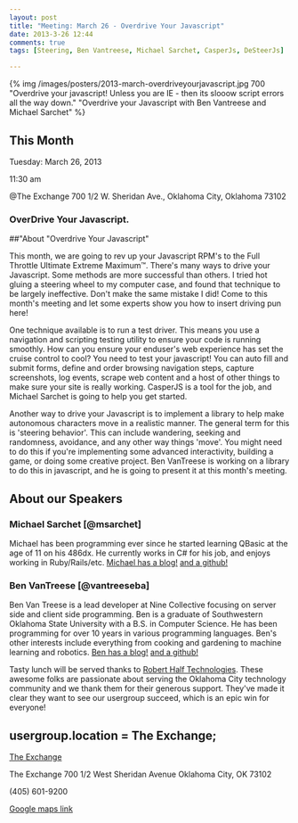 ```yaml
---
layout: post
title: "Meeting: March 26 - Overdrive Your Javascript"
date: 2013-3-26 12:44
comments: true
tags: [Steering, Ben Vantreese, Michael Sarchet, CasperJs, DeSteerJs]

---
```


{% img  /images/posters/2013-march-overdriveyourjavascript.jpg  700 "Overdrive your javascript! Unless you are IE - then its slooow script errors all the way down." "Overdrive your Javascript with Ben Vantreese and Michael Sarchet" %}


## This Month

Tuesday: March 26, 2013 

11:30 am

@The Exchange
700 1/2 W. Sheridan Ave.,
Oklahoma City, Oklahoma
73102

### OverDrive Your Javascript.


##"About "Overdrive Your Javascript" 

This month, we are going to rev up your Javascript RPM's to the Full Throttle Ultimate Extreme Maximum&trade;. There's many ways to drive your Javascript. Some methods are more successful than others. I tried hot gluing a steering wheel to my computer case, and found that technique to be largely ineffective. Don't make the same mistake I did! Come to this month's meeting and let some experts show you how to insert driving pun here!

One technique available is to run a test driver. This means you use a navigation  and scripting testing utility to ensure your code is running smoothly. How can you ensure your enduser's web experience has set the cruise control to cool? You need to test your javascript! You can auto fill and submit forms, define and order browsing navigation steps, capture screenshots, log events, scrape web content and a host of other things to make sure your site is really working. CasperJS is a tool for the job, and Michael Sarchet is going to help you get started.

Another way to drive your Javascript is to implement a library to help make autonomous characters move in a realistic manner. The general term for this is 'steering behavior'. This can include wandering, seeking and randomness, avoidance, and any other way things 'move'. You might need to do this if you're implementing some advanced interactivity, building a game, or doing some creative project. Ben VanTreese is working on a library to do this in javascript, and he is going to present it at this month's meeting.

<!-- more -->

## About our Speakers

### Michael Sarchet [@msarchet]

Michael has been programming ever since he started learning QBasic at the age of 11 on his 486dx. He currently works in C# for his job, and enjoys working in Ruby/Rails/etc.
[Michael has a blog!](http://michaelsarchet.com/)
[and a github!](https://github.com/msarchet)

### Ben VanTreese [@vantreeseba]

Ben Van Treese is a lead developer at Nine Collective focusing on server side and client side programming. Ben is a graduate of Southwestern Oklahoma State University with a B.S. in Computer Science. He has been programming for over 10 years in various programming languages. Ben's other interests include everything from cooking and gardening to machine learning and robotics.
[Ben has a blog!](http://vantreeseba.dropecho.com/)
[and a github!](https://github.com/vantreeseba)

Tasty lunch will be served thanks to [Robert Half Technologies](http://www.roberthalftechnology.com/). These awesome folks are passionate about serving the Oklahoma City technology community and we thank them for their generous support. They've made it clear they want to see our usergroup succeed, which is an epic win for everyone!

## usergroup.location = The Exchange;


[The Exchange](http://www.exchangeokc.com/) 

The Exchange
700 1/2 West Sheridan Avenue
Oklahoma City, OK 73102

(405) 601-9200    


[Google maps link](https://maps.google.com/maps?q=+700+West+Sheridan+Avenue+Oklahoma+City,+OK+73102&hl=en&sll=37.0625,-95.677068&sspn=83.75977,57.919922&hnear=700+W+Sheridan+Ave,+Oklahoma+City,+Oklahoma+73102&t=m&z=17)


